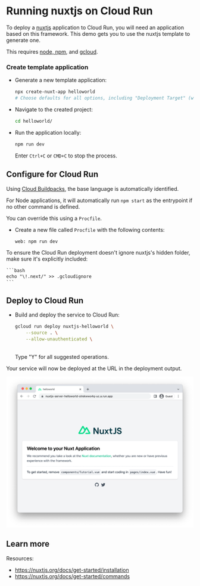 # Running nuxtjs on Cloud Run

<!--- Generated 2022-08-24 05:21:43.328415 -->

To deploy a [nuxtjs](https://nuxtjs.org/) application to Cloud Run, you will need an application
based on this framework. This demo gets you to use the nuxtjs template to generate one. 

This requires [node, npm](https://cloud.google.com/nodejs/docs/setup), and [gcloud](https://cloud.google.com/sdk/docs/install). 

### Create template application


* Generate a new template application: 

    ```bash
    npx create-nuxt-app helloworld
    # Choose defaults for all options, including "Deployment Target" (which will be "Server (Node.js hosting)")

    ```




* Navigate to the created project:

    ```bash
    cd helloworld/
    ```

* Run the application locally:

    ```bash
    npm run dev
    ```

    Enter `Ctrl+C` or `CMD+C` to stop the process.


## Configure for Cloud Run

Using [Cloud Buildpacks](https://github.com/GoogleCloudPlatform/buildpacks), 
the base language is automatically identified.


For Node applications, it will automatically run `npm start` as the entrypoint if no other command is defined. 



You can override this using a `Procfile`. 

* Create a new file called `Procfile` with the following contents: 

    ```
    web: npm run dev
    ```




To ensure the Cloud Run deployment doesn't ignore nuxtjs's hidden folder, make sure it's 
explicitly included: 

    ```bash
    echo "\!.next/" >> .gcloudignore
    ```




## Deploy to Cloud Run

* Build and deploy the service to Cloud Run: 


    ```bash
    gcloud run deploy nuxtjs-helloworld \
        --source . \
        --allow-unauthenticated \
        
    ```

    Type "Y" for all suggested operations.


Your service will now be deployed at the URL in the deployment output.

![Example nuxtjs deployment](example.png)

## Learn more

Resources: 

- https://nuxtjs.org/docs/get-started/installation
- https://nuxtjs.org/docs/get-started/commands
